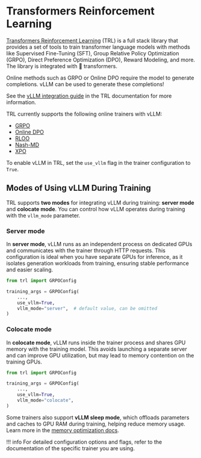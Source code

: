 # Transformers Reinforcement Learning

[Transformers Reinforcement Learning](https://huggingface.co/docs/trl) (TRL) is a full stack library that provides a set of tools to train transformer language models with methods like Supervised Fine-Tuning (SFT), Group Relative Policy Optimization (GRPO), Direct Preference Optimization (DPO), Reward Modeling, and more. The library is integrated with 🤗 transformers.

Online methods such as GRPO or Online DPO require the model to generate completions. vLLM can be used to generate these completions!

See the [vLLM integration guide](https://huggingface.co/docs/trl/main/en/vllm_integration) in the TRL documentation for more information.

TRL currently supports the following online trainers with vLLM:

- [GRPO](https://huggingface.co/docs/trl/main/en/grpo_trainer)
- [Online DPO](https://huggingface.co/docs/trl/main/en/online_dpo_trainer)
- [RLOO](https://huggingface.co/docs/trl/main/en/rloo_trainer)
- [Nash-MD](https://huggingface.co/docs/trl/main/en/nash_md_trainer)
- [XPO](https://huggingface.co/docs/trl/main/en/xpo_trainer)

To enable vLLM in TRL, set the `use_vllm` flag in the trainer configuration to `True`.

## Modes of Using vLLM During Training

TRL supports **two modes** for integrating vLLM during training: **server mode** and **colocate mode**. You can control how vLLM operates during training with the `vllm_mode` parameter.

### Server mode

In **server mode**, vLLM runs as an independent process on dedicated GPUs and communicates with the trainer through HTTP requests. This configuration is ideal when you have separate GPUs for inference, as it isolates generation workloads from training, ensuring stable performance and easier scaling.

```python
from trl import GRPOConfig

training_args = GRPOConfig(
    ...,
    use_vllm=True,
    vllm_mode="server",  # default value, can be omitted
)
```

### Colocate mode

In **colocate mode**, vLLM runs inside the trainer process and shares GPU memory with the training model. This avoids launching a separate server and can improve GPU utilization, but may lead to memory contention on the training GPUs.

```python
from trl import GRPOConfig

training_args = GRPOConfig(
    ...,
    use_vllm=True,
    vllm_mode="colocate",
)
```

Some trainers also support **vLLM sleep mode**, which offloads parameters and caches to GPU RAM during training, helping reduce memory usage. Learn more in the [memory optimization docs](https://huggingface.co/docs/trl/main/en/reducing_memory_usage#vllm-sleep-mode).

!!! info
    For detailed configuration options and flags, refer to the documentation of the specific trainer you are using.

